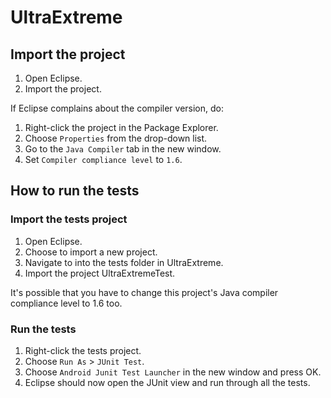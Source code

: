 UltraExtreme
============

## Import the project

1. Open Eclipse.
2. Import the project.

If Eclipse complains about the compiler version, do:

1. Right-click the project in the Package Explorer.
2. Choose `Properties` from the drop-down list.
3. Go to the `Java Compiler` tab in the new window.
4. Set `Compiler compliance level` to `1.6`.

## How to run the tests

### Import the tests project

1. Open Eclipse.
2. Choose to import a new project.
3. Navigate to into the tests folder in UltraExtreme.
4. Import the project UltraExtremeTest.

It's possible that you have to change this project's Java compiler compliance level to 1.6 too.

### Run the tests

1. Right-click the tests project.
2. Choose `Run As` > `JUnit Test`.
3. Choose `Android Junit Test Launcher` in the new window and press OK.
4. Eclipse should now open the JUnit view and run through all the tests.
